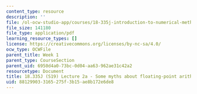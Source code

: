 ```yaml
---
content_type: resource
description: ''
file: /ol-ocw-studio-app/courses/18-335j-introduction-to-numerical-methods-spring-2019/881299033165275f3b15ae8b172e6de8_MIT18_335JS19_lec2_supp.pdf
file_size: 141180
file_type: application/pdf
learning_resource_types: []
license: https://creativecommons.org/licenses/by-nc-sa/4.0/
ocw_type: OCWFile
parent_title: Week 1
parent_type: CourseSection
parent_uid: 6950d4a0-73bc-0d04-aa63-962ae31c42a2
resourcetype: Document
title: 18.335J (S19) Lecture 2a - Some myths about floating-point arithmetic
uid: 88129903-3165-275f-3b15-ae8b172e6de8
---
```

